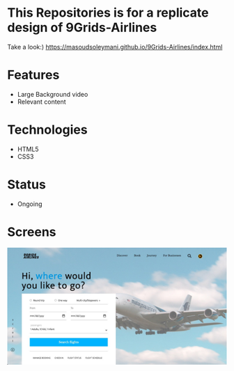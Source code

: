 # This Repositories is for a replicate design of 9Grids-Airlines


Take a look:)  https://masoudsoleymani.github.io/9Grids-Airlines/index.html




# Features
- Large Background video
- Relevant content






# Technologies
- HTML5
- CSS3




# Status
- Ongoing



# Screens

![](images/Screen.jpg)

